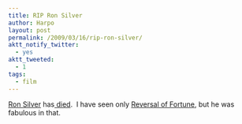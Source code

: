 ```yaml
---
title: RIP Ron Silver
author: Harpo
layout: post
permalink: /2009/03/16/rip-ron-silver/
aktt_notify_twitter:
  - yes
aktt_tweeted:
  - 1
tags:
  - film
---
```

<a href="http://en.wikipedia.org/wiki/Ron_Silver" target="_blank">Ron Silver</a> has<a href="http://www.nytimes.com/2009/03/16/movies/16silver.html" target="_blank"> died</a>.  I have seen only <a href="http://www.imdb.com/title/tt0100486/" target="_blank">Reversal of Fortune</a>, but he was fabulous in that.